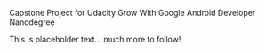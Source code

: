 Capstone Project for Udacity Grow With Google Android Developer Nanodegree

This is placeholder text... much more to follow!